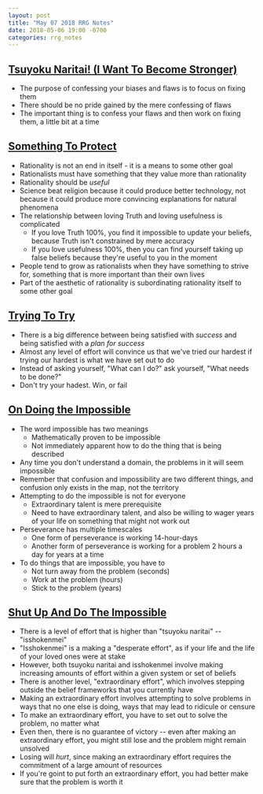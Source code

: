 ```yaml
---
layout: post
title: "May 07 2018 RRG Notes"
date: 2018-05-06 19:00 -0700
categories: rrg_notes
---
```


## [Tsuyoku Naritai! (I Want To Become Stronger)](https://www.greaterwrong.com/posts/DoLQN5ryZ9XkZjq5h/tsuyoku-naritai-i-want-to-become-stronger)
* The purpose of confessing your biases and flaws is to focus on fixing them
* There should be no pride gained by the mere confessing of flaws
* The important thing is to confess your flaws and then work on fixing them, a little bit at a time

## [Something To Protect](https://www.greaterwrong.com/posts/SGR4GxFK7KmW7ckCB/something-to-protect)
* Rationality is not an end in itself - it is a means to some other goal
* Rationalists must have something that they value more than rationality
* Rationality should be *useful*
* Science beat religion because it could produce better technology, not because it could produce more convincing explanations for natural phenomena
* The relationship between loving Truth and loving usefulness is complicated
    * If you love Truth 100%, you find it impossible to update your beliefs, because Truth isn't constrained by mere accuracy
    * If you love usefulness 100%, then you can find yourself taking up false beliefs because they're useful to you in the moment
* People tend to grow as rationalists when they have something to strive for, something that is more important than their own lives
* Part of the aesthetic of rationality is subordinating rationality itself to some other goal

## [Trying To Try](https://www.greaterwrong.com/posts/WLJwTJ7uGPA5Qphbp/trying-to-try)
* There is a big difference between being satisfied with *success* and being satisfied with a *plan for success*
* Almost any level of effort will convince us that we've tried our hardest if trying our hardest is what we have set out to do
* Instead of asking yourself, "What can I do?" ask yourself, "What needs to be done?"
* Don't try your hadest. Win, or fail

## [On Doing the Impossible](https://www.greaterwrong.com/posts/fpecAJLG9czABgCe9/on-doing-the-impossible)
* The word impossible has two meanings
    * Mathematically proven to be impossible
    * Not immediately apparent how to do the thing that is being described
* Any time you don't understand a domain, the problems in it will seem impossible
* Remember that confusion and impossibility are two different things, and confusion only exists in the map, not the territory
* Attempting to do the impossible is not for everyone
    * Extraordinary talent is mere prerequisite
    * Need to have extraordinary talent, and also be willing to wager years of your life on something that might not work out
* Perseverance has multiple timescales
    * One form of perseverance is working 14-hour-days
    * Another form of perseverance is working for a problem 2 hours a day for years at a time
* To do things that are impossible, you have to
    * Not turn away from the problem (seconds)
    * Work at the problem (hours)
    * Stick to the problem (years)

## [Shut Up And Do The Impossible](https://www.greaterwrong.com/posts/nCvvhFBaayaXyuBiD/shut-up-and-do-the-impossible)
* There is a level of effort that is higher than "tsuyoku naritai" -- "isshokenmei"
* "Isshokenmei" is a making a "desperate effort", as if your life and the life of your loved ones were at stake
* However, both tsuyoku naritai and isshokenmei involve making increasing amounts of effort within a given system or set of beliefs
* There is another level, "extraordinary effort", which involves stepping outside the belief frameworks that you currently have
* Making an extraordinary effort involves attempting to solve problems in ways that no one else is doing, ways that may lead to ridicule or censure
* To make an extraordinary effort, you have to set out to solve the problem, no matter what
* Even then, there is no guarantee of victory -- even after making an extraordinary effort, you might still lose and the problem might remain unsolved
* Losing will *hurt*, since making an extraordinary effort requires the commitment of a large amount of resources
* If you're goint to put forth an extraordinary effort, you had better make sure that the problem is worth it
